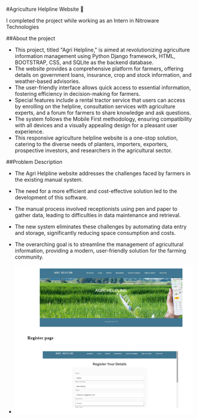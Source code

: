 #Agriculture Helpline Website 🌾

I completed the project while working as an Intern in Nitroware Technologies

##About the project
- This project, titled "Agri Helpline," is aimed at revolutionizing agriculture information management using Python Django framework, HTML, BOOTSTRAP, CSS, and SQLite as the backend database.
- The website provides a comprehensive platform for farmers, offering details on government loans, insurance, crop and stock information, and weather-based advisories.
- The user-friendly interface allows quick access to essential information, fostering efficiency in decision-making for farmers.
- Special features include a rental tractor service that users can access by enrolling on the helpline, consultation services with agriculture experts, and a forum for farmers to share knowledge and ask questions.
- The system follows the Mobile First methodology, ensuring compatibility with all devices and a visually appealing design for a pleasant user experience.
- This responsive agriculture helpline website is a one-stop solution, catering to the diverse needs of planters, importers, exporters, prospective investors, and researchers in the agricultural sector.

##Problem Description
- The Agri Helpline website addresses the challenges faced by farmers in the existing manual system.
- The need for a more efficient and cost-effective solution led to the development of this software.
- The manual process involved receptionists using pen and paper to gather data, leading to difficulties in data maintenance and retrieval.
- The new system eliminates these challenges by automating data entry and storage, significantly reducing space consumption and costs.
- The overarching goal is to streamline the management of agricultural information, providing a modern, user-friendly solution for the farming community.

- ![agrisample](agrisample.png)
